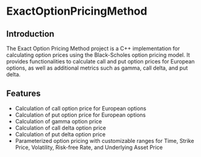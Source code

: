 # ExactOptionPricingMethod

## Introduction
The Exact Option Pricing Method project is a C++ implementation for calculating option prices using the Black-Scholes option pricing model. It provides functionalities to calculate call and put option prices for European options, as well as additional metrics such as gamma, call delta, and put delta.

## Features
- Calculation of call option price for European options
- Calculation of put option price for European options
- Calculation of gamma option price
- Calculation of call delta option price
- Calculation of put delta option price
- Parameterized option pricing with customizable ranges for Time, Strike Price, Volatility, Risk-free Rate, and Underlying Asset Price
